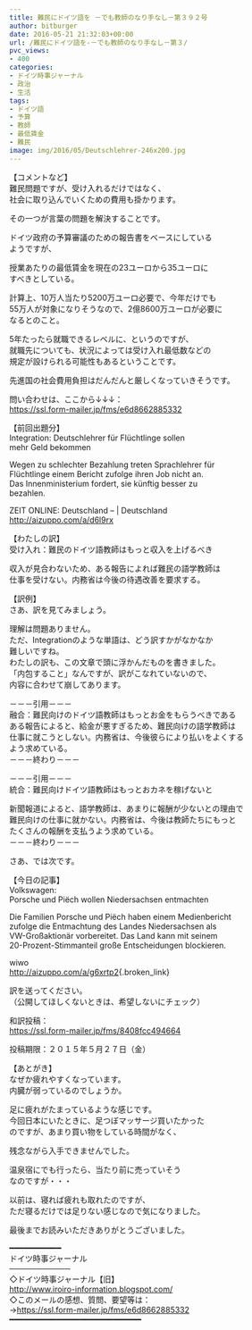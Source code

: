 ```yaml
---
title: 難民にドイツ語を －でも教師のなり手なし－第３９２号
author: bitburger
date: 2016-05-21 21:32:03+00:00
url: /難民にドイツ語を-－でも教師のなり手なし－第３/
pvc_views:
- 400
categories:
- ドイツ時事ジャーナル
- 政治
- 生活
tags:
- ドイツ語
- 予算
- 教師
- 最低賃金
- 難民
image: img/2016/05/Deutschlehrer-246x200.jpg
---
```

【コメントなど】  
難民問題ですが、受け入れるだけではなく、  
社会に取り込んでいくための費用も掛かります。  
  
その一つが言葉の問題を解決することです。  
  
ドイツ政府の予算審議のための報告書をベースにしている  
ようですが、  
  
授業あたりの最低賃金を現在の23ユーロから35ユーロに  
すべきとしている。  
  
計算上、10万人当たり5200万ユーロ必要で、今年だけでも  
55万人が対象になりそうなので、2億8600万ユーロが必要に  
なるとのこと。  
  
5年たったら就職できるレベルに、というのですが、  
就職先についても、状況によっては受け入れ最低数などの  
規定が設けられる可能性もあるということです。  
  
先進国の社会費用負担はだんだんと厳しくなっていきそうです。  
  
  
問い合わせは、ここから↓↓↓：  
<https://ssl.form-mailer.jp/fms/e6d8662885332>  
  
  
【前回出題分】  
Integration: Deutschlehrer für Flüchtlinge sollen  
mehr Geld bekommen  
  
Wegen zu schlechter Bezahlung treten Sprachlehrer für  
Flüchtlinge einem Bericht zufolge ihren Job nicht an.  
Das Innenministerium fordert, sie künftig besser zu  
bezahlen.  
  
ZEIT ONLINE: Deutschland – | Deutschland  
<http://aizuppo.com/a/d6l9rx>  
  
  
【わたしの訳】  
受け入れ：難民のドイツ語教師はもっと収入を上げるべき  
  
収入が見合わないため、ある報告によれば難民の語学教師は  
仕事を受けない。内務省は今後の待遇改善を要求する。  
  
  
【訳例】  
さあ、訳を見てみましょう。  
  
理解は問題ありません。  
ただ、Integrationのような単語は、どう訳すかがなかなか  
難しいですね。  
わたしの訳も、この文章で頭に浮かんだものを書きました。  
「内包すること」なんですが、訳がこなれていないので、  
内容に合わせて崩してあります。  
  
－－－引用－－－  
融合：難民向けのドイツ語教師はもっとお金をもらうべきである  
ある報告によると、給金が悪すぎるため、難民向けの語学教師は  
仕事に就こうとしない。内務省は、今後彼らにより払いをよくする  
よう求めている。  
－－－終わり－－－  
  
  
－－－引用－－－  
統合：難民向けドイツ語教師はもっとおカネを稼げないと  
  
新聞報道によると、語学教師は、あまりに報酬が少ないとの理由で  
難民向けの仕事に就かない。内務省は、今後は教師たちにもっと  
たくさんの報酬を支払うよう求めている。  
－－－終わり－－－  
  
  
さあ、では次です。  
  
【今日の記事】  
Volkswagen:  
Porsche und Piëch wollen Niedersachsen entmachten  
  
Die Familien Porsche und Piëch haben einem Medienbericht  
zufolge die Entmachtung des Landes Niedersachsen als  
VW-Großaktionär vorbereitet. Das Land kann mit seinem  
20-Prozent-Stimmanteil große Entscheidungen blockieren.  
  
wiwo  
<http://aizuppo.com/a/g6xrtp2>{.broken_link}  
  
  
訳を送ってください。  
（公開してほしくないときは、希望しないにチェック）  
  
和訳投稿：  
 <https://ssl.form-mailer.jp/fms/8408fcc494664>  
  
投稿期限：２０１５年５月２７日（金）  
  
【あとがき】  
なぜか疲れやすくなっています。  
内臓が弱っているのでしょうか。  
  
足に疲れがたまっているような感じです。  
今回日本にいたときに、足つぼマッサージ買いたかった  
のですが、あまり買い物をしている時間がなく、  
  
残念ながら入手できませんでした。  
  
温泉宿にでも行ったら、当たり前に売っていそう  
なのですが・・・  
  
以前は、寝れば疲れも取れたのですが、  
ただ寝るだけでは足りない感じなので気になりました。  
  
  
最後までお読みいただきありがとうございました。  
  
  
━━━━━━━━━━━  
ドイツ時事ジャーナル  
───────────  
◇ドイツ時事ジャーナル【旧】  
<http://www.iroiro-information.blogspot.com/>  
◇このメールの感想、質問、要望等は：  
-><https://ssl.form-mailer.jp/fms/e6d8662885332>  
━━━━━━━━━━━━━━━━━━━━━━━━━━━━